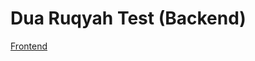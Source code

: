 # Dua Ruqyah Test (Backend)

[Frontend](https://github.com/aushamim/Dua-Ruqyah-Test/tree/main/dua-ruqyah-test-frontend)
